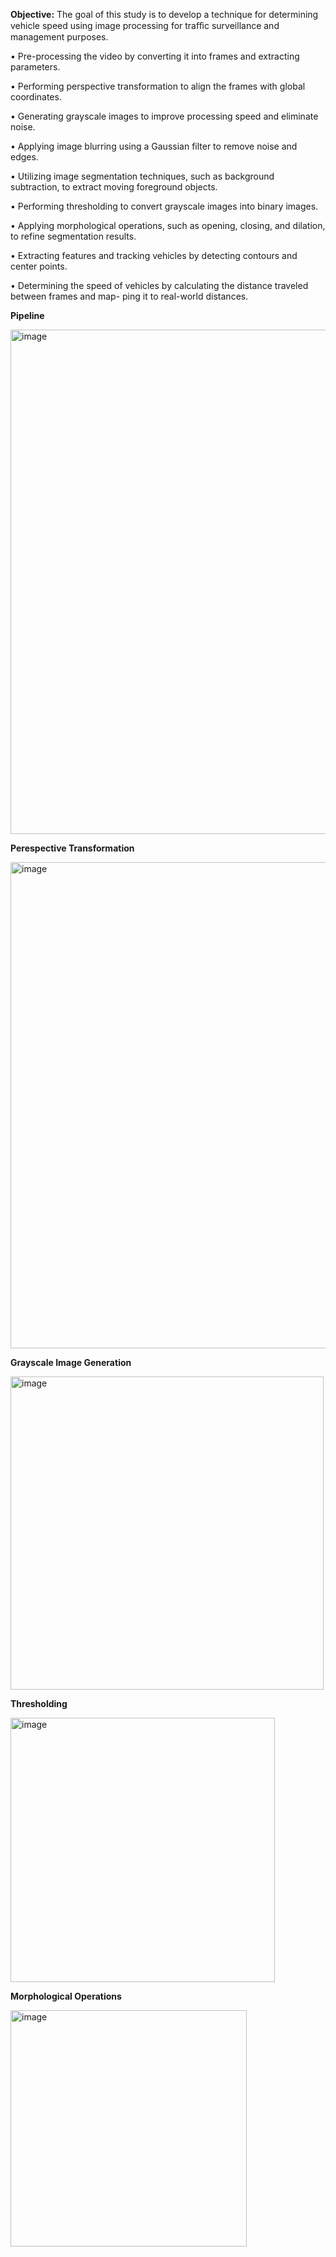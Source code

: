 
**Objective:** The goal of this study is to develop a technique for determining vehicle speed using image
processing for traﬀic surveillance and management purposes.

• Pre-processing the video by converting it into frames and extracting parameters.

• Performing perspective transformation to align the frames with global coordinates.

• Generating grayscale images to improve processing speed and eliminate noise.

• Applying image blurring using a Gaussian filter to remove noise and edges.

• Utilizing image segmentation techniques, such as background subtraction, to extract moving
foreground objects.

• Performing thresholding to convert grayscale images into binary images.

• Applying morphological operations, such as opening, closing, and dilation, to refine segmentation
results.

• Extracting features and tracking vehicles by detecting contours and center points.

• Determining the speed of vehicles by calculating the distance traveled between frames and map-
ping it to real-world distances.

**Pipeline**

<img width="807" alt="image" src="https://github.com/fafifah/MyProjects/assets/136669312/94cd0063-2e23-4813-8cc7-e321dd76251f">

**Perespective Transformation**

<img width="778" alt="image" src="https://github.com/fafifah/MyProjects/assets/136669312/e8ed2c8e-e431-4ae3-b68f-6c3a14abcc17">

**Grayscale Image Generation**

<img width="501" alt="image" src="https://github.com/fafifah/MyProjects/assets/136669312/eba2590f-8334-4122-a483-e7134fd815e3">

**Thresholding**

<img width="423" alt="image" src="https://github.com/fafifah/MyProjects/assets/136669312/e68cde3d-6f29-4201-8ee4-5d6660a2120c">

**Morphological Operations**

<img width="378" alt="image" src="https://github.com/fafifah/MyProjects/assets/136669312/f394ff8d-58a5-4397-b750-bed2eaaaf431">




